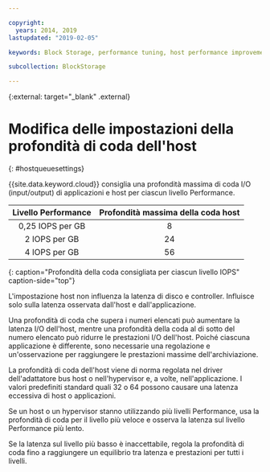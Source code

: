 ```yaml
---

copyright:
  years: 2014, 2019
lastupdated: "2019-02-05"

keywords: Block Storage, performance tuning, host performance improvement,

subcollection: BlockStorage

---
```

{:external: target="_blank" .external}

# Modifica delle impostazioni della profondità di coda dell'host
{: #hostqueuesettings}

{{site.data.keyword.cloud}} consiglia una profondità massima di coda I/O (input/output) di applicazioni e host per ciascun livello Performance.

| Livello Performance | Profondità massima della coda host |
|:------:|:------:|
| 0,25 IOPS per GB | 8 |
| 2 IOPS per GB | 24 |
| 4 IOPS per GB | 56 |
{: caption="Profondità della coda consigliata per ciascun livello IOPS" caption-side="top"}

L'impostazione host non influenza la latenza di disco e controller. Influisce solo sulla latenza osservata dall'host e dall'applicazione.

Una profondità di coda che supera i numeri elencati può aumentare la latenza I/O dell'host, mentre una profondità della coda al di sotto del numero elencato può ridurre le prestazioni I/O dell'host. Poiché ciascuna applicazione è differente, sono necessarie una regolazione e un'osservazione per raggiungere le prestazioni massime dell'archiviazione.

La profondità di coda dell'host viene di norma regolata nel driver dell'adattatore bus host o nell'hypervisor e, a volte, nell'applicazione. I valori predefiniti standard quali 32 o 64 possono causare una latenza eccessiva di host o applicazioni.

Se un host o un hypervisor stanno utilizzando più livelli Performance, usa la profondità di coda per il livello più veloce e osserva la latenza sul livello Performance più lento.

Se la latenza sul livello più basso è inaccettabile, regola la profondità di coda fino a raggiungere un equilibrio tra latenza e prestazioni per tutti i livelli.
